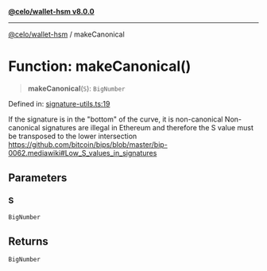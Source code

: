 [**@celo/wallet-hsm v8.0.0**](../README.md)

***

[@celo/wallet-hsm](../README.md) / makeCanonical

# Function: makeCanonical()

> **makeCanonical**(`S`): `BigNumber`

Defined in: [signature-utils.ts:19](https://github.com/celo-org/developer-tooling/blob/master/packages/sdk/wallets/wallet-hsm/src/signature-utils.ts#L19)

If the signature is in the "bottom" of the curve, it is non-canonical
Non-canonical signatures are illegal in Ethereum and therefore the S value
must be transposed to the lower intersection
https://github.com/bitcoin/bips/blob/master/bip-0062.mediawiki#Low_S_values_in_signatures

## Parameters

### S

`BigNumber`

## Returns

`BigNumber`
